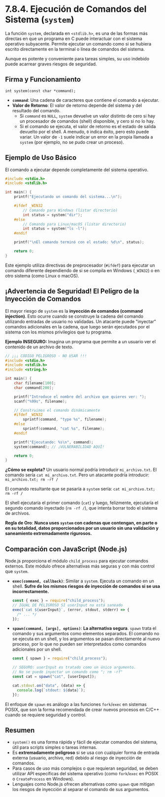# 7.8.4. Ejecución de Comandos del Sistema (`system`)

La función `system`, declarada en `<stdlib.h>`, es una de las formas más directas en que un programa en C puede interactuar con el sistema operativo subyacente. Permite ejecutar un comando como si se hubiera escrito directamente en la terminal o línea de comandos del sistema.

Aunque es potente y conveniente para tareas simples, su uso indebido puede acarrear graves riesgos de seguridad.

## Firma y Funcionamiento

`int system(const char *command);`

- **`command`**: Una cadena de caracteres que contiene el comando a ejecutar.
- **Valor de Retorno**: El valor de retorno depende del sistema y del resultado del comando.
  - Si `command` es `NULL`, `system` devuelve un valor distinto de cero si hay un procesador de comandos (shell) disponible, y cero si no lo hay.
  - Si el comando se ejecuta, el valor de retorno es el estado de salida devuelto por el shell. A menudo, `0` indica éxito, pero esto puede variar. Un valor de `-1` suele indicar un error en la propia llamada a `system` (por ejemplo, no se pudo crear un proceso).

## Ejemplo de Uso Básico

El comando a ejecutar depende completamente del sistema operativo.

```c
#include <stdio.h>
#include <stdlib.h>

int main() {
    printf("Ejecutando un comando del sistema...\n");

    #ifdef _WIN32
        // Comando para Windows (listar directorio)
        int status = system("dir");
    #else
        // Comando para Linux/macOS (listar directorio)
        int status = system("ls -l");
    #endif

    printf("\nEl comando terminó con el estado: %d\n", status);

    return 0;
}
```

Este ejemplo utiliza directivas de preprocesador (`#ifdef`) para ejecutar un comando diferente dependiendo de si se compila en Windows (`_WIN32`) o en otro sistema (como Linux o macOS).

## ¡Advertencia de Seguridad! El Peligro de la Inyección de Comandos

El mayor riesgo de `system` es la **inyección de comandos (command injection)**. Esto ocurre cuando se construye la cadena del comando utilizando entradas de usuario no validadas. Un atacante puede "inyectar" comandos adicionales en la cadena, que luego serán ejecutados por el sistema con los mismos privilegios que tu programa.

**Ejemplo INSEGURO:**
Imagina un programa que permite a un usuario ver el contenido de un archivo de texto.

```c
// ¡¡¡ CÓDIGO PELIGROSO - NO USAR !!!
#include <stdio.h>
#include <stdlib.h>
#include <string.h>

int main() {
    char filename[100];
    char command[200];

    printf("Introduce el nombre del archivo que quieres ver: ");
    scanf("%99s", filename);

    // Construimos el comando dinámicamente
    #ifdef _WIN32
        sprintf(command, "type %s", filename);
    #else
        sprintf(command, "cat %s", filename);
    #endif

    printf("Ejecutando: %s\n", command);
    system(command); // ¡VULNERABILIDAD AQUÍ!

    return 0;
}
```

**¿Cómo se explota?**
Un usuario normal podría introducir `mi_archivo.txt`. El comando sería `cat mi_archivo.txt`.
Pero un atacante podría introducir: `mi_archivo.txt; rm -rf /`

El comando resultante que se pasaría a `system` sería:
`cat mi_archivo.txt; rm -rf /`

El shell ejecutaría el primer comando (`cat`) y luego, felizmente, ejecutaría el segundo comando inyectado (`rm -rf /`), que intenta borrar todo el sistema de archivos.

**Regla de Oro**: **Nunca uses `system` con cadenas que contengan, en parte o en su totalidad, datos proporcionados por un usuario sin una validación y saneamiento extremadamente rigurosos.**

## Comparación con JavaScript (Node.js)

Node.js proporciona el módulo `child_process` para ejecutar comandos externos. Este módulo ofrece alternativas más seguras y con más control que `system`.

- **`exec(command, callback)`**: Similar a `system`. Ejecuta un comando en un shell. **Sufre de los mismos riesgos de inyección de comandos si se usa incorrectamente.**

  ```javascript
  const { exec } = require("child_process");
  // IGUAL DE PELIGROSO SI userInput no está saneado
  exec(`cat ${userInput}`, (error, stdout, stderr) => {
    /* ... */
  });
  ```

- **`spawn(command, [args], options)`**: **La alternativa segura**. `spawn` trata el comando y sus argumentos como elementos separados. El comando no se ejecuta en un shell, y los argumentos se pasan directamente al nuevo proceso, por lo que no pueden ser interpretados como comandos adicionales por un shell.

  ```javascript
  const { spawn } = require("child_process");

  // SEGURO: userInput es tratado como un único argumento.
  // No se puede inyectar un comando como "; rm -rf"
  const cat = spawn("cat", [userInput]);

  cat.stdout.on("data", (data) => {
    console.log(`stdout: ${data}`);
  });
  ```

El enfoque de `spawn` es análogo a las funciones `fork`/`exec` en sistemas POSIX, que son la forma recomendada de crear nuevos procesos en C/C++ cuando se requiere seguridad y control.

## Resumen

- `system()` es una forma rápida y fácil de ejecutar comandos del sistema, útil para scripts simples o tareas internas.
- Es **extremadamente peligroso** si se usa con cualquier forma de entrada externa (usuario, archivo, red) debido al riesgo de inyección de comandos.
- Para casos de uso más complejos o que requieran seguridad, se deben utilizar API específicas del sistema operativo (como `fork`/`exec` en POSIX o `CreateProcess` en Windows).
- Lenguajes como Node.js ofrecen alternativas como `spawn` que mitigan los riesgos de inyección al separar el comando de sus argumentos.
